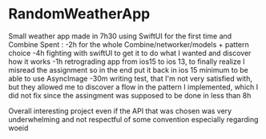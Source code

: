 # RandomWeatherApp
Small weather app made in 7h30  using SwiftUI for the first time and Combine
Spent :
  -2h for the whole Combine/networker/models + pattern choice
  -4h fighting with swiftUI to get it to do what I wanted and discover how it works
  -1h retrograding app from ios15 to ios 13, to finally realize I misread the assignment so in the end put it back in ios 15 minimum to be able to use AsyncImage
  -30m writing test, that I'm not very satisfied with, but they allowed me to discover a flow in the pattern I implemented, which I did not fix since the assingment was supposed to be done in less than 8h
  
Overall interesting project even if the API that was chosen was very underwhelming and not respectful of some convention especially regarding woeid

